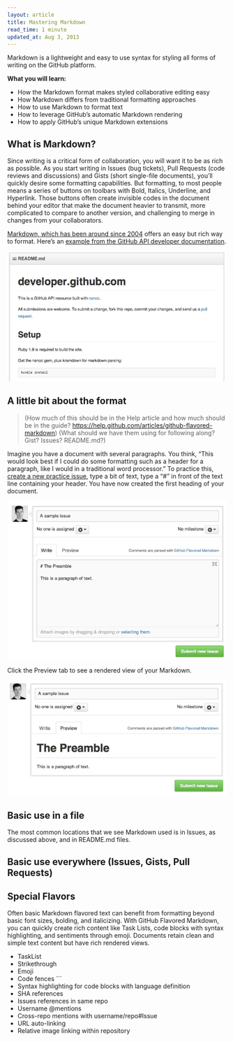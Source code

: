 ```yaml
---
layout: article
title: Mastering Markdown
read_time: 1 minute
updated_at: Aug 3, 2013
---
```


<a id="intro" title="Intro" class="toc-item"></a>
Markdown is a lightweight and easy to use syntax for styling all forms of writing on the GitHub platform.

**What you will learn:**

* How the Markdown format makes styled collaborative editing easy
* How Markdown differs from traditional formatting approaches
* How to use Markdown to format text
* How to leverage GitHub’s automatic Markdown rendering
* How to apply GitHub’s unique Markdown extensions

<a id="what" title="What is Markdown?" class="toc-item"></a>
## What is Markdown?

Since writing is a critical form of collaboration, you will want it to be as rich as possible. As you start writing in Issues (bug tickets), Pull Requests (code reviews and discussions) and Gists (short single-file documents), you’ll quickly desire some formatting capabilities.  But formatting, to most people means a series of buttons on toolbars with Bold, Italics, Underline, and Hyperlink.  Those buttons often create invisible codes in the document behind your editor that make the document heavier to transmit, more complicated to compare to another version, and challenging to merge in changes from your collaborators.

[Markdown, which has been around since 2004](http://daringfireball.net/projects/markdown/) offers an easy but rich way to format. Here’s an [example from the GitHub API developer documentation](https://github.com/github/developer.github.com).

![GitHub’s API Developer Site README](masteringmarkdown-github-developer-api-readme.jpg)


<a id="format" title="The format" class="toc-item"></a>
## A little bit about the format

> (How much of this should be in the Help article and how much should be in the guide? https://help.github.com/articles/github-flavored-markdown)
> (What should we have them using for following along? Gist? Issues? README.md?)

Imagine you have a document with several paragraphs. You think, “This would look best if I could do some formatting such as a header for a paragraph, like I would in a traditional word processor.” To practice this, [create a new practice issue](https://github.com/githubtraining/sample-markdown/issues/new), type a bit of text, type a “#” in front of the text line containing your header. You have now created the first heading of your document.

![Raw Markdown in an Issue](masteringmarkdown-sample-issue-raw.jpg)

Click the Preview tab to see a rendered view of your Markdown.

![Previewed Markdown in an Issue](masteringmarkdown-sample-issue-preview.jpg)

<a id="fileuse" title="Use in a file" class="toc-item"></a>
## Basic use in a file

The most common locations that we see Markdown used is in Issues, as discussed above, and in README.md files.

<a id="gfm" title="Issues, Gists, Pull Requests, Comments" class="toc-item"></a>
## Basic use everywhere (Issues, Gists, Pull Requests)

## Special Flavors

Often basic Markdown flavored text can benefit from formatting beyond basic font sizes, bolding, and italicizing. With GitHub Flavored Markdown, you can quickly create rich content like Task Lists, code blocks with syntax highlighting, and sentiments through emoji. Documents retain clean and simple text content but have rich rendered views.

* TaskList
* Strikethrough
* Emoji
* Code fences ```
* Syntax highlighting for code blocks with language definition
* SHA references
* Issues references in same repo
* Username @mentions
* Cross-repo mentions with username/repo#Issue
* URL auto-linking
* Relative image linking within repository
